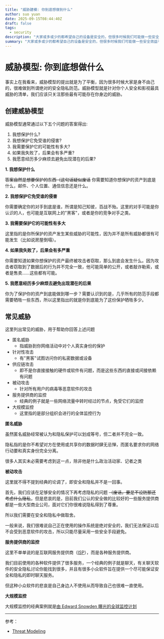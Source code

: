 ```yaml
---
title: "威胁建模: 你到底想做到什么"
author: suo yuan
date: 2025-09-15T08:44:40Z
draft: false
tags:
  - security
description: "大家或多或少的都希望自己的设备是安全的，但很多时候我们可能做一些安全效益不高的事情，本文旨在介绍威胁模型以帮助大家快速了解自己应该怎么做"
summary: "大家或多或少的都希望自己的设备是安全的，但很多时候我们可能做一些安全效益不高的事情，本文旨在介绍威胁模型以帮助大家快速了解自己应该怎么做"
---
```


# 威胁模型: 你到底想做什么

事实上在我看来，威胁模型的提出就是为了平衡，因为很多时候大家是身不由己的，很难做到所谓绝对的安全隐私防范。威胁模型就是针对你个人安全和影视最具威胁的清单，我们应该只关注那些最有可能存在你身边的威胁。

## 创建威胁模型

威胁模型通常通过以下五个问题的答案得出:

1. 我想保护什么?
2. 我想保护它免受谁的侵害?
3. 我需要保护它的可能性有多大?
4. 如果我失败了，后果会有多严重?
5. 我愿意经历多少麻烦去避免出现潜在的后果?

**1. 我想保护什么**

~~答案自然是想要保护的东西（这句话疑似废话~~ 你需要知道你想保护的资产到底是什么，邮件、个人位置、通信信息还是什么。

**2. 我想保护它免受谁的侵害**

你需要确定你的对手到底是谁，所谓是知己知彼，百战不殆。这里的对手可能是你认识的人，也可能是互联网上的"黑客"，或者是你的竞争对手之类。

**3. 我需要保护它的可能性有多大**

这里指的是你所保护的资产发生某些威胁的可能性，因为并不是所有威胁都很有可能发生（比如说房屋倒塌）。

**4. 如果我失败了，后果会有多严重**

你需要知道如果你想保护的资产最终被攻击者窃取，那么到底会发生什么。因为攻击者窃取到了数据后的行为并不完全一致，他可能简单的公开，或者敲诈勒索，或者是售卖......这些都有可能。

**5. 我愿意经历多少麻烦去避免出现潜在的后果**

你为了保护你的资产到底能做到哪一步？需要认识到的是，几乎所有的防范手段都需要牺牲一些东西，所以这里指出的就是你到底能为了这份保护牺牲多少。

## 常见威胁

这里列出常见的威胁，用于帮助你回答上述问题

- 匿名威胁
    - 指威胁到你网络活动中对个人真实身份的保护
- 针对性攻击
    - 有"黑客"试图访问你的私密数据或设备
- 供应链攻击
    - 即不是你直接接触的硬件或软件有问题，而是这些东西的直接或间接依赖有问题
- 被动攻击
    - 针对所有用户的病毒等恶意软件的攻击
- 服务提供商的监控
    - 经典的例子就是一些网络流量中转时经过的节点，免受它们的监控
- 大规模监控
    - 这里指的是部分组织会进行的全体监控行为

**匿名威胁**

虽然匿名威胁经常被认为和隐私保护可以划成等号，但二者并不完全一致。

隐私指的是你不希望对方在使用或共享你的数据时肆无忌惮，而匿名要求你的网络行动要和真实身份完全分离。

很多人其实未必需要考虑到这一点，除非他是什么政治活动家、记者之类

**被动攻击**

这里就不得不提到经典的论调了，即安全和隐私并不是一回事。

首先，我们应该在足够安全的情况下再考虑隐私的问题 ~~（废话，要是不设防那还考虑什么隐私~~，但是悲哀的是，目前我们公认的安全做的比较好的一些服务提供商都是一些大型商业公司，面对它们你很难说隐私得到了尊重。

所以我们需要在安全和隐私中做取舍。

一般来说，我们很难说自己正在使用的操作系统是绝对安全的，我们无法保证以后不会受到恶意软件的攻击，所以只能尽量采用一些安全手段避免。

**服务提供商的监控**

这里不单单说的是互联网服务提供商（[ISP](https://en.wikipedia.org/wiki/Internet_service_provider)），而是各种服务提供商。

我们目前使用的各种软件提供了很多服务，一个经典的例子就是聊天，有关聊天软件的安全隐私讨论你能找到很多，并且有很多小众软件旨在提供一个尽可能保证安全和隐私的即时聊天服务。

但这种小众软件的悲哀是自己身边人不使用从而导致自己也很难一直使用。

**大规模监控**

大规模监控的经典案例就是[由 Edward Snowden 曝光的全球监控计划](https://en.wikipedia.org/wiki/2010s_global_surveillance_disclosures)

---

参考：

- [Threat Modeling](https://www.privacyguides.org/en/basics/threat-modeling/)
